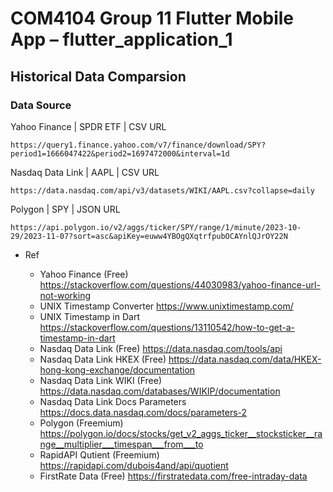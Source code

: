 # COM4104 Group 11 Flutter Mobile App – flutter_application_1

## Historical Data Comparsion

### Data Source

Yahoo Finance | SPDR ETF | CSV URL

```
https://query1.finance.yahoo.com/v7/finance/download/SPY?period1=1666047422&period2=1697472000&interval=1d
```

Nasdaq Data Link | AAPL | CSV URL

```
https://data.nasdaq.com/api/v3/datasets/WIKI/AAPL.csv?collapse=daily
```

Polygon | SPY | JSON URL

```
https://api.polygon.io/v2/aggs/ticker/SPY/range/1/minute/2023-10-29/2023-11-07?sort=asc&apiKey=euww4YBOgQXqtrfpubOCAYnlQJrOY22N
```

- Ref

  - Yahoo Finance (Free) https://stackoverflow.com/questions/44030983/yahoo-finance-url-not-working
  - UNIX Timestamp Converter https://www.unixtimestamp.com/
  - UNIX Timestamp in Dart https://stackoverflow.com/questions/13110542/how-to-get-a-timestamp-in-dart
  - Nasdaq Data Link (Free) https://data.nasdaq.com/tools/api
  - Nasdaq Data Link HKEX (Free) https://data.nasdaq.com/data/HKEX-hong-kong-exchange/documentation
  - Nasdaq Data Link WIKI (Free) https://data.nasdaq.com/databases/WIKIP/documentation
  - Nasdaq Data Link Docs Parameters https://docs.data.nasdaq.com/docs/parameters-2
  - Polygon (Freemium) https://polygon.io/docs/stocks/get_v2_aggs_ticker__stocksticker__range__multiplier___timespan___from___to
  - RapidAPI Qutient (Freemium) https://rapidapi.com/dubois4and/api/quotient
  - FirstRate Data (Free) https://firstratedata.com/free-intraday-data
